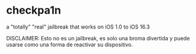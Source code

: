 # checkpa1n
a "totally" "real" jailbreak that works on iOS 1.0 to iOS 16.3

DISCLAIMER: Esto no es un jailbreak, es solo una broma divertida y puede usarse como una forma de reactivar su dispositivo.
